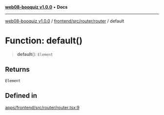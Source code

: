 [**web08-booquiz v1.0.0**](../../../../../README.md) • **Docs**

***

[web08-booquiz v1.0.0](../../../../../modules.md) / [frontend/src/router/router](../README.md) / default

# Function: default()

> **default**(): `Element`

## Returns

`Element`

## Defined in

[apps/frontend/src/router/router.tsx:9](https://github.com/boostcampwm-2024/web08-BooQuiz/blob/070f8cd9fc8f2112d3401f93894ddd08f59e2916/apps/frontend/src/router/router.tsx#L9)
